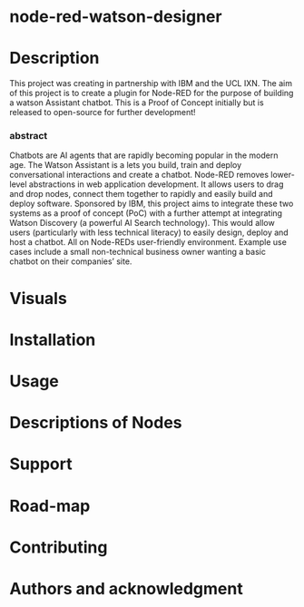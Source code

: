 # node-red-watson-designer

# Description

This project was creating in partnership with IBM and the UCL IXN. The aim of this project is to create a plugin for 
Node-RED for the purpose of building a watson Assistant chatbot. This is a Proof of Concept initially but is released 
to open-source for further development! 

### abstract 
Chatbots are AI agents that are rapidly becoming popular in the modern age. 
The Watson Assistant is a lets you build, train and deploy conversational interactions and create a chatbot. 
Node-RED removes lower-level abstractions in web application development. It allows users to drag and drop nodes, connect
them together to rapidly and easily build and deploy software. Sponsored by IBM, this project aims to integrate these two 
systems as a proof of concept (PoC) with a further attempt at integrating Watson Discovery (a powerful AI Search technology).
This would allow users (particularly with less technical literacy) to easily design, deploy and host a chatbot. All on Node-REDs user-friendly environment.
Example use cases include a small non-technical business owner wanting a basic chatbot on their companies’ site. 

# Visuals

# Installation

# Usage

# Descriptions of Nodes

# Support

# Road-map

# Contributing

# Authors and acknowledgment
